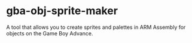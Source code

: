 # gba-obj-sprite-maker

A tool that allows you to create sprites and palettes in ARM Assembly for objects on the Game Boy Advance.

